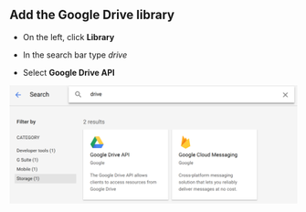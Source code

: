 ﻿## Add the Google Drive library


* On the left, click **Library**


* In the search bar type *drive*


* Select **Google Drive API**


![Find the Google Drive API](./images/google-drive-api-choice.png)
